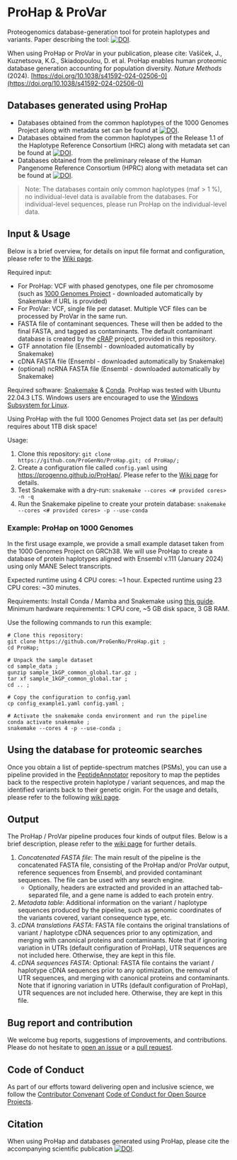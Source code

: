 # ProHap & ProVar
Proteogenomics database-generation tool for protein haplotypes and variants. Paper describing the tool: [![DOI](https://zenodo.org/badge/DOI/10.1038/s41592-024-02506-0.svg)](https://doi.org/10.1038/s41592-024-02506-0).

When using ProHap or ProVar in your publication, please cite: Vašíček, J., Kuznetsova, K.G., Skiadopoulou, D. et al. ProHap enables human proteomic database generation accounting for population diversity. _Nature Methods_ (2024). [https://doi.org/10.1038/s41592-024-02506-0](https://doi.org/10.1038/s41592-024-02506-0)

## Databases generated using ProHap
- Databases obtained from the common haplotypes of the 1000 Genomes Project along with metadata set can be found at [![DOI](https://zenodo.org/badge/DOI/10.5281/zenodo.10149277.svg)](https://doi.org/10.5281/zenodo.10149277).
- Databases obtained from the common haplotypes of the Release 1.1 of the Haplotype Reference Consortium (HRC) along with metadata set can be found at [![DOI](https://zenodo.org/badge/DOI/10.5281/zenodo.12671301.svg)](https://doi.org/10.5281/zenodo.12671301).
- Databases obtained from the preliminary release of the Human Pangenome Reference Consortium (HPRC) along with metadata set can be found at [![DOI](https://zenodo.org/badge/DOI/10.5281/zenodo.12686818.svg)](https://doi.org/10.5281/zenodo.12686818).

> Note: The databases contain only common haplotypes (maf > 1 %), no individual-level data is available from the databases. For individual-level sequences, please run ProHap on the individual-level data.

## Input & Usage
Below is a brief overview, for details on input file format and configuration, please refer to the [Wiki page](https://github.com/ProGenNo/ProHap/wiki/Input-&-Usage).

Required input:
 - For ProHap: VCF with phased genotypes, one file per chromosome \(such as [1000 Genomes Project](http://ftp.1000genomes.ebi.ac.uk/vol1/ftp/data_collections/1000G_2504_high_coverage/working/20220422_3202_phased_SNV_INDEL_SV/) - downloaded automatically by Snakemake if URL is provided\)
 - For ProVar: VCF, single file per dataset. Multiple VCF files can be processed by ProVar in the same run.
 - FASTA file of contaminant sequences. These will then be added to the final FASTA, and tagged as contaminants. The default contaminant database is created by the [cRAP](https://www.thegpm.org/crap/) project, provided in this repository.
 - GTF annotation file (Ensembl - downloaded automatically by Snakemake)
 - cDNA FASTA file (Ensembl - downloaded automatically by Snakemake)
 - (optional) ncRNA FASTA file (Ensembl - downloaded automatically by Snakemake)

Required software: [Snakemake](https://snakemake.readthedocs.io/en/stable/) & [Conda](https://docs.conda.io/en/latest/). ProHap was tested with Ubuntu 22.04.3 LTS. Windows users are encouraged to use the [Windows Subsystem for Linux](https://ubuntu.com/desktop/wsl).

Using ProHap with the full 1000 Genomes Project data set (as per default) requires about 1TB disk space!

Usage:
 1. Clone this repository: `git clone https://github.com/ProGenNo/ProHap.git; cd ProHap/;`
 2. Create a configuration file called `config.yaml` using https://progenno.github.io/ProHap/. Please refer to the [Wiki page](https://github.com/ProGenNo/ProHap/wiki/Input-&-Usage) for details.
 3. Test Snakemake with a dry-run: `snakemake --cores <# provided cores> -n -q`
 4. Run the Snakemake pipeline to create your protein database: `snakemake --cores <# provided cores> -p --use-conda`

### Example: ProHap on 1000 Genomes
In the first usage example, we provide a small example dataset taken from the 1000 Genomes Project on GRCh38. We will use ProHap to create a database of protein haplotypes aligned with Ensembl v.111 (January 2024) using only MANE Select transcripts.

Expected runtime using 4 CPU cores: ~1 hour. Expected runtime using 23 CPU cores: ~30 minutes.

Requirements: Install Conda / Mamba and Snakemake using [this guide](https://snakemake.readthedocs.io/en/stable/getting_started/installation.html#installation-via-conda-mamba). Minimum hardware requirements: 1 CPU core, ~5 GB disk space, 3 GB RAM.
  
Use the following commands to run this example:

```
# Clone this repository:
git clone https://github.com/ProGenNo/ProHap.git ;
cd ProHap;

# Unpack the sample dataset
cd sample_data ;
gunzip sample_1kGP_common_global.tar.gz ;
tar xf sample_1kGP_common_global.tar ;
cd .. ;

# Copy the configuration to config.yaml
cp config_example1.yaml config.yaml ;

# Activate the snakemake conda environment and run the pipeline
conda activate snakemake ;
snakemake --cores 4 -p --use-conda ;
```

## Using the database for proteomic searches
Once you obtain a list of peptide-spectrum matches (PSMs), you can use a pipeline provided in the [PeptideAnnotator](https://github.com/ProGenNo/ProHap_PeptideAnnotator) repository to map the peptides back to the respective protein haplotype / variant sequences, and map the identified variants back to their genetic origin. For the usage and details, please refer to the following [wiki page](https://github.com/ProGenNo/ProHap/wiki/Using-the-database-for-proteomic-searches).

## Output
The ProHap / ProVar pipeline produces four kinds of output files. Below is a brief description, please refer to the [wiki page](https://github.com/ProGenNo/ProHap/wiki/Output-files) for further details.

1. *Concatenated FASTA file*: The main result of the pipeline is the concatenated FASTA file, consisting of the ProHap and/or ProVar output, reference sequences from Ensembl, and provided contaminant sequences. The file can be used with any search engine.
    * Optionally, headers are extracted and provided in an attached tab-separated file, and a gene name is added to each protein entry. 
2. *Metadata table*: Additional information on the variant / haplotype sequences produced by the pipeline, such as genomic coordinates of the variants covered, variant consequence type, etc.
3. *cDNA translations FASTA*: FASTA file contains the original translations of variant / haplotype cDNA sequences prior to any optimization, and merging with canonical proteins and contaminants. Note that if ignoring variation in UTRs (default configuration of ProHap), UTR sequences are not included here. Otherwise, they are kept in this file. 
4. *cDNA sequences FASTA*: Optional: FASTA file contains the variant / haplotype cDNA sequences prior to any optimization, the removal of UTR sequences, and merging with canonical proteins and contaminants. Note that if ignoring variation in UTRs (default configuration of ProHap), UTR sequences are not included here. Otherwise, they are kept in this file. 

## Bug report and contribution
We welcome bug reports, suggestions of improvements, and contributions. Please do not hesitate to [open an issue](https://github.com/ProGenNo/ProHap/issues) or a [pull request](https://github.com/ProGenNo/ProHap/pulls).

## Code of Conduct
As part of our efforts toward delivering open and inclusive science, we follow the [Contributor Convenant](https://www.contributor-covenant.org/) [Code of Conduct for Open Source Projects](docs/CODE_OF_CONDUCT.md).

## Citation
When using ProHap and databases generated using ProHap, please cite the accompanying scientific publication [![DOI](https://zenodo.org/badge/DOI/10.1101/2023.12.24.572591.svg)](https://doi.org/10.1101/2023.12.24.572591).



